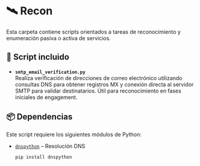 # 🛰️ Recon

Esta carpeta contiene scripts orientados a tareas de reconocimiento y enumeración pasiva o activa de servicios.

## 📄 Script incluido

- **`smtp_email_verification.py`**  
  Realiza verificación de direcciones de correo electrónico utilizando consultas DNS para obtener registros MX y conexión directa al servidor SMTP para validar destinatarios. Útil para reconocimiento en fases iniciales de engagement.

## 📦 Dependencias

Este script requiere los siguientes módulos de Python:

- [`dnspython`](https://pypi.org/project/dnspython/) – Resolución DNS  
  ```bash
  pip install dnspython

